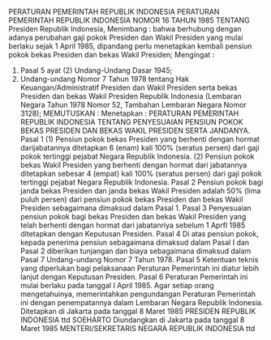  PERATURAN PEMERINTAH REPUBLIK INDONESIA PERATURAN PEMERINTAH REPUBLIK INDONESIA NOMOR 16 TAHUN 1985 TENTANG Presiden Republik Indonesia,
Menimbang :
 bahwa berhubung dengan adanya perubahan gaji pokok Presiden dan Wakil Presiden yang mulai berlaku sejak 1 April 1985, dipandang perlu menetapkan kembali pensiun pokok bekas Presiden dan bekas Wakil Presiden;
Mengingat :

1. Pasal 5 ayat (2) Undang-Undang Dasar 1945;
2. Undang-undang Nomor 7 Tahun 1978 tentang Hak Keuangan/Administratif Presiden dan Wakil Presiden serta bekas Presiden dan bekas Wakil Presiden Republik Indonesia (Lembaran Negara Tahun 1978 Nomor 52, Tambahan Lembaran Negara Nomor 3128);
MEMUTUSKAN :
 Menetapkan : PERATURAN PEMERINTAH REPUBLIK INDONESIA TENTANG PENYESUAIAN PENSIUN POKOK BEKAS PRESIDEN DAN BEKAS WAKIL PRESIDEN SERTA JANDANYA.
Pasal 1
(1) Pensiun pokok bekas Presiden yang berhenti dengan hormat darijabatannya ditetapkan 6 (enam) kali 100% (seratus persen) dari gaji pokok tertinggi pejabat Negara Republik Indonesia.
(2) Pensiun pokok bekas Wakil Presiden yang berhenti dengan hormat dari jabatannya ditetapkan sebesar 4 (empat) kali 100% (seratus persen) dari gaji pokok tertinggi pejabat Negara Republik Indonesia.
Pasal 2
Pensiun pokok bagi janda bekas Presiden dan janda bekas Wakil Presiden adalah 50% (lima puluh persen) dari pensiun pokok bekas Presiden dan bekas Wakil Presiden sebagaimana dimaksud dalam Pasal 1.
Pasal 3
Penyesuaian pensiun pokok bagi bekas Presiden dan bekas Wakil Presiden yang telah berhenti dengan hormat dari jabatanriya sebelum 1 Aprfl 1985 ditetapkan dengan Keputusan Presiden.
Pasal 4
Di atas pensiun pokok, kepada penerima pensiun sebagaimana dimaksud dalam Pasal I dan Pasal 2 diberikan tunjangan dan biaya sebagaimana dimaksud dalam Pasal 7 Undang-undang Nomor 7 Tahun 1978.
Pasal 5
Ketentuan teknis yang diperlukan bagi pelaksanaan Peraturan Pemerintah ini diatur lebih lanjut dengan Keputusan Presiden.
Pasal 6
Peraturan Pemerintah ini mulai berlaku pada tanggal I April 1985.
Agar setiap orang mengetahuinya, memerintahkan pengundangan Peraturan Pemerintah ini dengan penempatannya dalam Lembaran Negara Republik Indonesia. Ditetapkan di Jakarta pada tanggal 8 Maret 1985 PRESIDEN REPUBLIK INDONESIA ttd SOEHARTO Diundangkan di Jakarta pada tanggal 8 Maret 1985 MENTERI/SEKRETARIS NEGARA REPUBLIK INDONESIA ttd